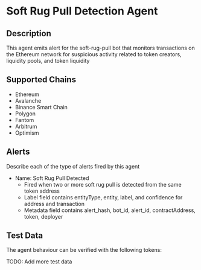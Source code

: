 # Soft Rug Pull Detection Agent

## Description

This agent emits alert for the soft-rug-pull bot that monitors transactions on the Ethereum network for suspicious activity related to token creators, liquidity pools, and token liquidity

## Supported Chains

- Ethereum
- Avalanche
- Binance Smart Chain
- Polygon
- Fantom
- Arbitrum
- Optimism


## Alerts

Describe each of the type of alerts fired by this agent

- Name: Soft Rug Pull Detected
  - Fired when two or more soft rug pull is detected from the same token address
  - Label field contains entityType, entity, label, and confidence for address and transaction
  - Metadata field contains alert_hash, bot_id, alert_id, contractAddress, token, deployer

## Test Data

The agent behaviour can be verified with the following tokens:


TODO: Add more test data
